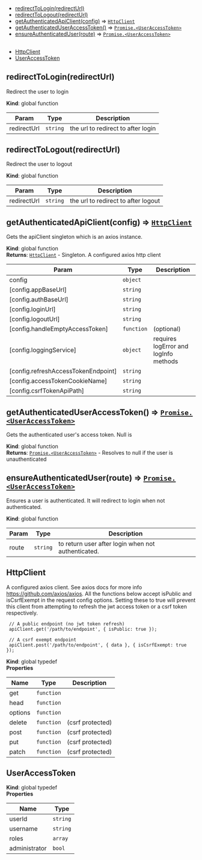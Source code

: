 ## 

* [redirectToLogin(redirectUrl)](#redirectToLogin)
* [redirectToLogout(redirectUrl)](#redirectToLogout)
* [getAuthenticatedApiClient(config)](#getAuthenticatedApiClient) ⇒ [<code>HttpClient</code>](#HttpClient)
* [getAuthenticatedUserAccessToken()](#getAuthenticatedUserAccessToken) ⇒ [<code>Promise.&lt;UserAccessToken&gt;</code>](#UserAccessToken)
* [ensureAuthenticatedUser(route)](#ensureAuthenticatedUser) ⇒ [<code>Promise.&lt;UserAccessToken&gt;</code>](#UserAccessToken)

## 

* [HttpClient](#HttpClient)
* [UserAccessToken](#UserAccessToken)

<a name="redirectToLogin"></a>

## redirectToLogin(redirectUrl)
Redirect the user to login

**Kind**: global function  

| Param | Type | Description |
| --- | --- | --- |
| redirectUrl | <code>string</code> | the url to redirect to after login |

<a name="redirectToLogout"></a>

## redirectToLogout(redirectUrl)
Redirect the user to logout

**Kind**: global function  

| Param | Type | Description |
| --- | --- | --- |
| redirectUrl | <code>string</code> | the url to redirect to after logout |

<a name="getAuthenticatedApiClient"></a>

## getAuthenticatedApiClient(config) ⇒ [<code>HttpClient</code>](#HttpClient)
Gets the apiClient singleton which is an axios instance.

**Kind**: global function  
**Returns**: [<code>HttpClient</code>](#HttpClient) - Singleton. A configured axios http client  

| Param | Type | Description |
| --- | --- | --- |
| config | <code>object</code> |  |
| [config.appBaseUrl] | <code>string</code> |  |
| [config.authBaseUrl] | <code>string</code> |  |
| [config.loginUrl] | <code>string</code> |  |
| [config.logoutUrl] | <code>string</code> |  |
| [config.handleEmptyAccessToken] | <code>function</code> | (optional) |
| [config.loggingService] | <code>object</code> | requires logError and logInfo methods |
| [config.refreshAccessTokenEndpoint] | <code>string</code> |  |
| [config.accessTokenCookieName] | <code>string</code> |  |
| [config.csrfTokenApiPath] | <code>string</code> |  |

<a name="getAuthenticatedUserAccessToken"></a>

## getAuthenticatedUserAccessToken() ⇒ [<code>Promise.&lt;UserAccessToken&gt;</code>](#UserAccessToken)
Gets the authenticated user's access token. Null is

**Kind**: global function  
**Returns**: [<code>Promise.&lt;UserAccessToken&gt;</code>](#UserAccessToken) - Resolves to null if the user is unauthenticated  
<a name="ensureAuthenticatedUser"></a>

## ensureAuthenticatedUser(route) ⇒ [<code>Promise.&lt;UserAccessToken&gt;</code>](#UserAccessToken)
Ensures a user is authenticated. It will redirect to login when not authenticated.

**Kind**: global function  

| Param | Type | Description |
| --- | --- | --- |
| route | <code>string</code> | to return user after login when not authenticated. |

<a name="HttpClient"></a>

## HttpClient
A configured axios client. See axios docs for more
info https://github.com/axios/axios. All the functions
below accept isPublic and isCsrfExempt in the request
config options. Setting these to true will prevent this
client from attempting to refresh the jwt access token
or a csrf token respectively.

```
 // A public endpoint (no jwt token refresh)
 apiClient.get('/path/to/endpoint', { isPublic: true });
```

```
 // A csrf exempt endpoint
 apiClient.post('/path/to/endpoint', { data }, { isCsrfExempt: true });
```

**Kind**: global typedef  
**Properties**

| Name | Type | Description |
| --- | --- | --- |
| get | <code>function</code> |  |
| head | <code>function</code> |  |
| options | <code>function</code> |  |
| delete | <code>function</code> | (csrf protected) |
| post | <code>function</code> | (csrf protected) |
| put | <code>function</code> | (csrf protected) |
| patch | <code>function</code> | (csrf protected) |

<a name="UserAccessToken"></a>

## UserAccessToken
**Kind**: global typedef  
**Properties**

| Name | Type |
| --- | --- |
| userId | <code>string</code> | 
| username | <code>string</code> | 
| roles | <code>array</code> | 
| administrator | <code>bool</code> | 


